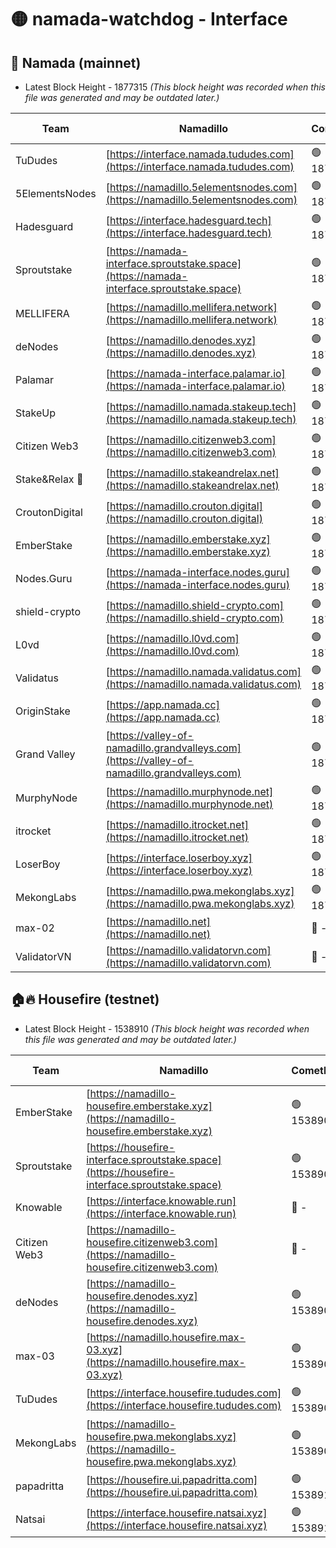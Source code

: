 # 🟡 namada-watchdog - Interface

## 🚀 Namada (mainnet)
- Latest Block Height - 1877315 *(This block height was recorded when this file was generated and may be outdated later.)*

| Team | Namadillo | CometBFT | Indexer | MASP Indexer |
|-|-|-|-|-|
| TuDudes | [https://interface.namada.tududes.com](https://interface.namada.tududes.com) | 🟢 1877297 | 🟢 1877296 | 🟢 1877297 |
| 5ElementsNodes | [https://namadillo.5elementsnodes.com](https://namadillo.5elementsnodes.com) | 🟢 1877297 | 🟢 1877297 | 🟢 1877297 |
| Hadesguard | [https://interface.hadesguard.tech](https://interface.hadesguard.tech) | 🟢 1877297 | 🟢 1877297 | 🟢 1877297 |
| Sproutstake | [https://namada-interface.sproutstake.space](https://namada-interface.sproutstake.space) | 🟢 1877298 | 🟢 1877298 | 🟢 1877298 |
| MELLIFERA | [https://namadillo.mellifera.network](https://namadillo.mellifera.network) | 🟢 1877299 | 🟢 1877299 | 🟢 1877299 |
| deNodes | [https://namadillo.denodes.xyz](https://namadillo.denodes.xyz) | 🟢 1877299 | 🟢 1877299 | 🟢 1877299 |
| Palamar | [https://namada-interface.palamar.io](https://namada-interface.palamar.io) | 🟢 1877300 | 🟢 1877300 | 🟢 1877300 |
| StakeUp | [https://namadillo.namada.stakeup.tech](https://namadillo.namada.stakeup.tech) | 🟢 1877301 | 🟢 1877301 | 🟢 1877301 |
| Citizen Web3 | [https://namadillo.citizenweb3.com](https://namadillo.citizenweb3.com) | 🟢 1877301 | 🔴 - | 🔴 - |
| Stake&Relax 🦥 | [https://namadillo.stakeandrelax.net](https://namadillo.stakeandrelax.net) | 🟢 1877306 | 🟢 1877306 | 🟢 1877306 |
| CroutonDigital | [https://namadillo.crouton.digital](https://namadillo.crouton.digital) | 🟢 1877306 | 🔴 - | 🟢 1877307 |
| EmberStake | [https://namadillo.emberstake.xyz](https://namadillo.emberstake.xyz) | 🟢 1877308 | 🟢 1877308 | 🟢 1877308 |
| Nodes.Guru | [https://namada-interface.nodes.guru](https://namada-interface.nodes.guru) | 🟢 1877308 | 🟢 1877308 | 🟢 1877308 |
| shield-crypto | [https://namadillo.shield-crypto.com](https://namadillo.shield-crypto.com) | 🟢 1877309 | 🟢 1877308 | 🟢 1877308 |
| L0vd | [https://namadillo.l0vd.com](https://namadillo.l0vd.com) | 🟢 1877309 | 🟢 1877309 | 🟢 1877309 |
| Validatus | [https://namadillo.namada.validatus.com](https://namadillo.namada.validatus.com) | 🟢 1877310 | 🟢 1877310 | 🔴 - |
| OriginStake | [https://app.namada.cc](https://app.namada.cc) | 🟢 1877312 | 🟢 1877312 | 🟢 1877312 |
| Grand Valley | [https://valley-of-namadillo.grandvalleys.com](https://valley-of-namadillo.grandvalleys.com) | 🟢 1877312 | 🟢 1877312 | 🟢 1877312 |
| MurphyNode | [https://namadillo.murphynode.net](https://namadillo.murphynode.net) | 🟢 1877313 | 🟢 1877313 | 🔴 - |
| itrocket | [https://namadillo.itrocket.net](https://namadillo.itrocket.net) | 🟢 1877314 | 🟢 1877314 | 🟢 1877314 |
| LoserBoy | [https://interface.loserboy.xyz](https://interface.loserboy.xyz) | 🟢 1877314 | 🟢 1877314 | 🟢 1877314 |
| MekongLabs | [https://namadillo.pwa.mekonglabs.xyz](https://namadillo.pwa.mekonglabs.xyz) | 🟢 1877315 | 🟢 1877315 | 🟢 1877315 |
| max-02 | [https://namadillo.net](https://namadillo.net) | 🔴 - | 🔴 - | 🔴 - |
| ValidatorVN | [https://namadillo.validatorvn.com](https://namadillo.validatorvn.com) | 🔴 - | 🔴 - | 🔴 - |

## 🏠🔥 Housefire (testnet)
- Latest Block Height - 1538910 *(This block height was recorded when this file was generated and may be outdated later.)*

| Team | Namadillo | CometBFT | Indexer | MASP Indexer |
|-|-|-|-|-|
| EmberStake | [https://namadillo-housefire.emberstake.xyz](https://namadillo-housefire.emberstake.xyz) | 🟢 1538903 | 🔴 1535448 | 🟢 1538903 |
| Sproutstake | [https://housefire-interface.sproutstake.space](https://housefire-interface.sproutstake.space) | 🟢 1538904 | 🟢 1538904 | 🟢 1538903 |
| Knowable | [https://interface.knowable.run](https://interface.knowable.run) | 🔴 - | 🔴 - | 🔴 - |
| Citizen Web3 | [https://namadillo-housefire.citizenweb3.com](https://namadillo-housefire.citizenweb3.com) | 🔴 - | 🔴 - | 🔴 - |
| deNodes | [https://namadillo-housefire.denodes.xyz](https://namadillo-housefire.denodes.xyz) | 🟢 1538907 | 🟢 1538907 | 🟢 1538907 |
| max-03 | [https://namadillo.housefire.max-03.xyz](https://namadillo.housefire.max-03.xyz) | 🟢 1538908 | 🟢 1538908 | 🔴 1474738 |
| TuDudes | [https://interface.housefire.tududes.com](https://interface.housefire.tududes.com) | 🟢 1538908 | 🟢 1538908 | 🟢 1538908 |
| MekongLabs | [https://namadillo-housefire.pwa.mekonglabs.xyz](https://namadillo-housefire.pwa.mekonglabs.xyz) | 🟢 1538909 | 🔴 1535448 | 🟢 1538909 |
| papadritta | [https://housefire.ui.papadritta.com](https://housefire.ui.papadritta.com) | 🟢 1538910 | 🟢 1538910 | 🟢 1538909 |
| Natsai | [https://interface.housefire.natsai.xyz](https://interface.housefire.natsai.xyz) | 🟢 1538910 | 🟢 1538910 | 🟢 1538910 |

